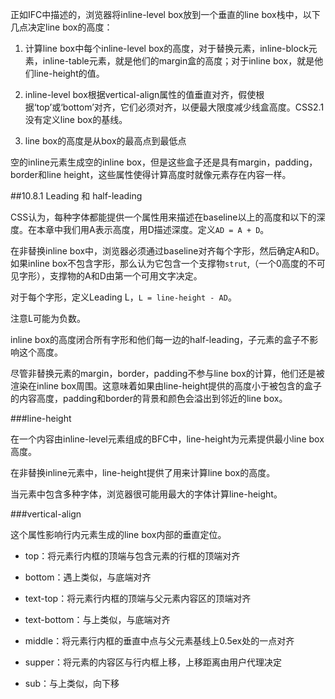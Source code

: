 正如IFC中描述的，浏览器将inline-level box放到一个垂直的line box栈中，以下几点决定line box的高度：

1. 计算line box中每个inline-level box的高度，对于替换元素，inline-block元素，inline-table元素，就是他们的margin盒的高度；对于inline box，就是他们line-height的值。

1. inline-level box根据vertical-align属性的值垂直对齐，假使根据‘top’或‘bottom’对齐，它们必须对齐，以便最大限度减少线盒高度。CSS2.1没有定义line box的基线。

1. line box的高度是从box的最高点到最低点

空的inline元素生成空的inline box，但是这些盒子还是具有margin，padding，border和line height，这些属性使得计算高度时就像元素存在内容一样。

##10.8.1 Leading 和 half-leading

CSS认为，每种字体都能提供一个属性用来描述在baseline以上的高度和以下的深度。在本章中我们用A表示高度，用D描述深度。定义`AD = A + D`。

在非替换inline box中，浏览器必须通过baseline对齐每个字形，然后确定A和D。如果inline box不包含字形，那么认为它包含一个支撑物`strut`,（一个0高度的不可见字形），支撑物的A和D由第一个可用文字决定。

对于每个字形，定义Leading L，`L = line-height - AD`。

注意L可能为负数。

inline box的高度闭合所有字形和他们每一边的half-leading，子元素的盒子不影响这个高度。

尽管非替换元素的margin，border，padding不参与line box的计算，他们还是被渲染在inline box周围。这意味着如果由line-height提供的高度小于被包含的盒子的内容高度，padding和border的背景和颜色会溢出到邻近的line box。

###line-height

在一个内容由inline-level元素组成的BFC中，line-height为元素提供最小line box高度。

在非替换inline元素中，line-height提供了用来计算line box的高度。

当元素中包含多种字体，浏览器很可能用最大的字体计算line-height。

###vertical-align

这个属性影响行内元素生成的line box内部的垂直定位。

- top：将元素行内框的顶端与包含元素的行框的顶端对齐

- bottom：遇上类似，与底端对齐

- text-top：将元素行内框的顶端与父元素内容区的顶端对齐

- text-bottom：与上类似，与底端对齐

- middle：将元素行内框的垂直中点与父元素基线上0.5ex处的一点对齐

- supper：将元素的内容区与行内框上移，上移距离由用户代理决定

- sub：与上类似，向下移